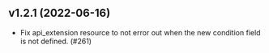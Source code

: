 ## v1.2.1 (2022-06-16)

 - Fix api_extension resource to not error out when the new condition field is
   not defined. (#261)
